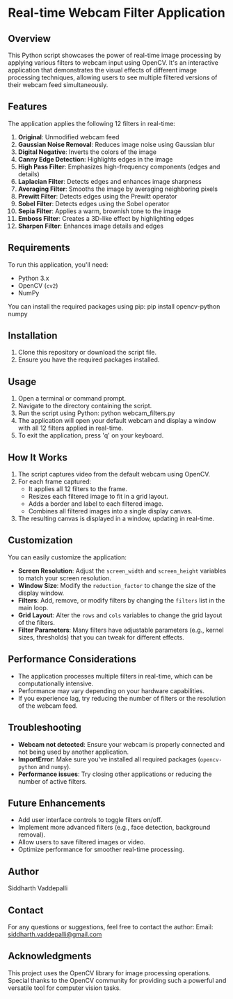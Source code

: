 # Real-time Webcam Filter Application

## Overview

This Python script showcases the power of real-time image processing by applying various filters to webcam input using OpenCV. It's an interactive application that demonstrates the visual effects of different image processing techniques, allowing users to see multiple filtered versions of their webcam feed simultaneously.

## Features

The application applies the following 12 filters in real-time:

1. **Original**: Unmodified webcam feed
2. **Gaussian Noise Removal**: Reduces image noise using Gaussian blur
3. **Digital Negative**: Inverts the colors of the image
4. **Canny Edge Detection**: Highlights edges in the image
5. **High Pass Filter**: Emphasizes high-frequency components (edges and details)
6. **Laplacian Filter**: Detects edges and enhances image sharpness
7. **Averaging Filter**: Smooths the image by averaging neighboring pixels
8. **Prewitt Filter**: Detects edges using the Prewitt operator
9. **Sobel Filter**: Detects edges using the Sobel operator
10. **Sepia Filter**: Applies a warm, brownish tone to the image
11. **Emboss Filter**: Creates a 3D-like effect by highlighting edges
12. **Sharpen Filter**: Enhances image details and edges

## Requirements

To run this application, you'll need:

- Python 3.x
- OpenCV (`cv2`)
- NumPy

You can install the required packages using pip: pip install opencv-python numpy

## Installation

1. Clone this repository or download the script file.
2. Ensure you have the required packages installed.

## Usage

1. Open a terminal or command prompt.
2. Navigate to the directory containing the script.
3. Run the script using Python: python webcam_filters.py
4. The application will open your default webcam and display a window with all 12 filters applied in real-time.
5. To exit the application, press 'q' on your keyboard.

## How It Works

1. The script captures video from the default webcam using OpenCV.
2. For each frame captured:
   - It applies all 12 filters to the frame.
   - Resizes each filtered image to fit in a grid layout.
   - Adds a border and label to each filtered image.
   - Combines all filtered images into a single display canvas.
3. The resulting canvas is displayed in a window, updating in real-time.

## Customization

You can easily customize the application:

- **Screen Resolution**: Adjust the `screen_width` and `screen_height` variables to match your screen resolution.
- **Window Size**: Modify the `reduction_factor` to change the size of the display window.
- **Filters**: Add, remove, or modify filters by changing the `filters` list in the main loop.
- **Grid Layout**: Alter the `rows` and `cols` variables to change the grid layout of the filters.
- **Filter Parameters**: Many filters have adjustable parameters (e.g., kernel sizes, thresholds) that you can tweak for different effects.

## Performance Considerations

- The application processes multiple filters in real-time, which can be computationally intensive.
- Performance may vary depending on your hardware capabilities.
- If you experience lag, try reducing the number of filters or the resolution of the webcam feed.

## Troubleshooting

- **Webcam not detected**: Ensure your webcam is properly connected and not being used by another application.
- **ImportError**: Make sure you've installed all required packages (`opencv-python` and `numpy`).
- **Performance issues**: Try closing other applications or reducing the number of active filters.

## Future Enhancements

- Add user interface controls to toggle filters on/off.
- Implement more advanced filters (e.g., face detection, background removal).
- Allow users to save filtered images or video.
- Optimize performance for smoother real-time processing.

## Author

Siddharth Vaddepalli

## Contact

For any questions or suggestions, feel free to contact the author:
Email: siddharth.vaddepalli@gmail.com

## Acknowledgments

This project uses the OpenCV library for image processing operations. Special thanks to the OpenCV community for providing such a powerful and versatile tool for computer vision tasks.
